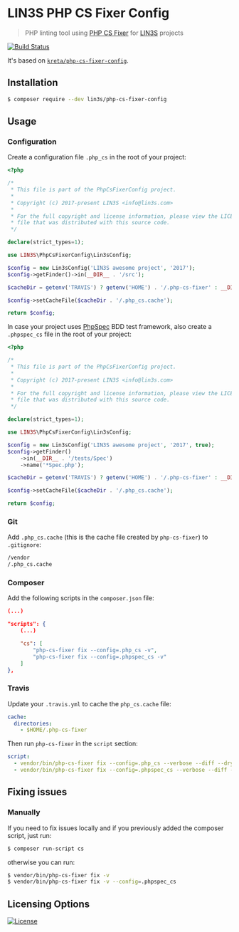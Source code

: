 # LIN3S PHP CS Fixer Config
>PHP linting tool using [PHP CS Fixer][2] for [LIN3S][1] projects

[![Build Status](https://travis-ci.org/lin3s/PhpCsFixerConfig.svg?branch=master)](https://travis-ci.org/lin3s/PhpCsFixerConfig)

It's based on [`kreta/php-cs-fixer-config`](https://github.com/kreta/php-cs-fixer-config/).

## Installation
```bash
$ composer require --dev lin3s/php-cs-fixer-config
```
  
## Usage
### Configuration
Create a configuration file `.php_cs` in the root of your project:
```php
<?php

/*
 * This file is part of the PhpCsFixerConfig project.
 *
 * Copyright (c) 2017-present LIN3S <info@lin3s.com>
 *
 * For the full copyright and license information, please view the LICENSE
 * file that was distributed with this source code.
 */

declare(strict_types=1);

use LIN3S\PhpCsFixerConfig\Lin3sConfig;

$config = new Lin3sConfig('LIN3S awesome project', '2017');
$config->getFinder()->in(__DIR__ . '/src');

$cacheDir = getenv('TRAVIS') ? getenv('HOME') . '/.php-cs-fixer' : __DIR__;

$config->setCacheFile($cacheDir . '/.php_cs.cache');

return $config;
```
In case your project uses [PhpSpec][3] BDD test framework, also create a `.phpspec_cs` file in the root of your project:
```php
<?php

/*
 * This file is part of the PhpCsFixerConfig project.
 *
 * Copyright (c) 2017-present LIN3S <info@lin3s.com>
 *
 * For the full copyright and license information, please view the LICENSE
 * file that was distributed with this source code.
 */

declare(strict_types=1);

use LIN3S\PhpCsFixerConfig\Lin3sConfig;

$config = new Lin3sConfig('LIN3S awesome project', '2017', true);
$config->getFinder()
    ->in(__DIR__ . '/tests/Spec')
    ->name('*Spec.php');

$cacheDir = getenv('TRAVIS') ? getenv('HOME') . '/.php-cs-fixer' : __DIR__;

$config->setCacheFile($cacheDir . '/.php_cs.cache');

return $config;
```

### Git
Add `.php_cs.cache` (this is the cache file created by `php-cs-fixer`) to `.gitignore`:
```bash
/vendor
/.php_cs.cache
```

### Composer
Add the following scripts in the `composer.json` file:
```json
(...)

"scripts": {
    (...)

    "cs": [
        "php-cs-fixer fix --config=.php_cs -v",
        "php-cs-fixer fix --config=.phpspec_cs -v"
    ]
},
```

### Travis
Update your `.travis.yml` to cache the `php_cs.cache` file:
```yml
cache:
  directories:
    - $HOME/.php-cs-fixer
```
Then run `php-cs-fixer` in the `script` section:
```yml
script:
  - vendor/bin/php-cs-fixer fix --config=.php_cs --verbose --diff --dry-run
  - vendor/bin/php-cs-fixer fix --config=.phpspec_cs --verbose --diff --dry-run
```

## Fixing issues
### Manually
If you need to fix issues locally and if you previously added the composer script, just run:
```bash
$ composer run-script cs
```
otherwise you can run:
```bash
$ vendor/bin/php-cs-fixer fix -v
$ vendor/bin/php-cs-fixer fix -v --config=.phpspec_cs 
```

## Licensing Options
[![License](https://poser.pugx.org/lin3s/php-cs-fixer-config/license.svg)](https://github.com/LIN3S/PhpCsFixerConfig/blob/master/LICENSE)

[1]: http://lin3s.com/
[2]: http://cs.sensiolabs.org/
[3]: http://www.phpspec.net/
